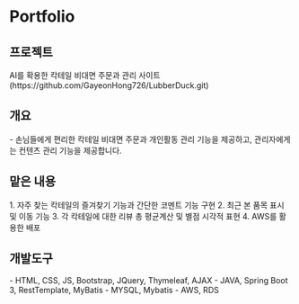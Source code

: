 # Portfolio
<h2>프로젝트</h2>
AI를 확용한 칵테일 비대면 주문과 관리 사이트(https://github.com/GayeonHong726/LubberDuck.git)

<h2>개요</h2>
- 손님들에게 편리한 칵테일 비대면 주문과 개인활동 관리 기능을 제공하고, 관리자에게는 컨텐츠 관리 기능을 제공합니다.

<h2>맡은 내용</h2>
1. 자주 찾는 칵테일의 즐겨찾기 기능과 간단한 코멘트 기능 구현 
2. 최근 본 품목 표시 및 이동 기능
3. 각 칵테일에 대한 리뷰 총 평균계산 및 별점 시각적 표현
4. AWS를 활용한 배포

<h2>개발도구</h2>
- HTML, CSS, JS, Bootstrap, JQuery, Thymeleaf, AJAX
- JAVA, Spring Boot 3, RestTemplate, MyBatis
- MYSQL, Mybatis
- AWS, RDS

